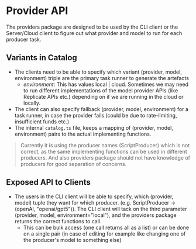 # Provider API
The providers package are designed to be used by the CLI client or the Server/Cloud client to figure out what provider and model to run for each producer task. 

## Variants in Catalog
- The clients need to be able to specify which variant (provider, model, environment) triple are the primary task runner to generate the artefacts
    - *environment*: This has values local | cloud. Sometimes we may need to run different implementations of the model provider APIs (like Replicate APIs etc.) depending on if we are running in the cloud or locally. 
- The client can also specify fallback (provider, model, environment) for a task runner, in case the provider fails (could be due to rate-limiting, insufficient funds etc.)
- The internal `catalog.ts` file, keeps a mapping of (provider, model, environment) pairs to the actual implementing functions. 

> Currently it is using the producer names (ScriptProducer) which is not correct, as the same implementing functions can be used in different producers. And also providers package should not have knowledge of producers for good separation of concerns. 

## Exposed API to Clients
- The users in the CLI client will be able to specify, which (provider, model) tuple they want for which producer. (e.g. ScriptProducer -> (openAI, "openai/gpt5")). The CLI client will tack on the third parameter (provider, model, environment="local"), and the providers package returns the correct functions to call.
    - This can be bulk access (one call returns all as a list) or can be done on a single pair (in case of editing for example like changing one of the producer's model to something else)
    